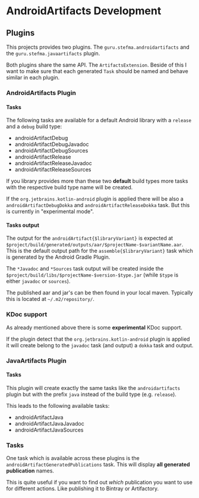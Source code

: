 # AndroidArtifacts Development

## Plugins
This projects provides two plugins.
The `guru.stefma.androidartifacts` and the `guru.stefma.javaartifacts` plugin.

Both plugins share the same API. The `ArtifactsExtension`.
Beside of this I want to make sure that each generated `Task` should be
named and behave similar in each plugin.

### AndroidArtifacts Plugin
#### Tasks
The following tasks are available for a default Android library with a `release` and a `debug` build type:
* androidArtifactDebug
* androidArtifactDebugJavadoc
* androidArtifactDebugSources
* androidArtifactRelease
* androidArtifactReleaseJavadoc
* androidArtifactReleaseSources

If you library provides more than these two **default** build types more tasks 
with the respective build type name will be created.

If the `org.jetbrains.kotlin-android` plugin is applied there will be also a `androidArtifactDebugDokka` and `androidArtifactReleaseDokka` task.
But this is currently in "experimental mode".

#### Tasks output
The output for the `androidArtifact{$libraryVariant}` is expected at `$project/build/generated/outputs/aar/$projectName-$variantName.aar`.
This is the default output path for the `assemble{$libraryVariant}` task which is generated by the Android Gradle Plugin.

The `*Javadoc` and `*Sources` task output will be created inside the `$project/build/libs/$projectName-$version-$type.jar` 
(while `$type` is either `javadoc` or `sources`).

The published aar and jar's can be then found in your local maven. 
Typically this is located at `~/.m2/repository/`.

### KDoc support
As already mentioned above there is some **experimental** KDoc support.

If the plugin detect that the `org.jetbrains.kotlin-android` plugin is applied it will create belong to the `javadoc` task (and output)
a `dokka` task and output.

### JavaArtifacts Plugin
#### Tasks
This plugin will create exactly the same tasks like the `androidartifacts` plugin 
but with the prefix `java` instead of the build type (e.g. `release`).

This leads to the following available tasks:
* androidArtifactJava
* androidArtifactJavaJavadoc
* androidArtifactJavaSources

### Tasks
One task which is available across these plugins is the `androidArtifactGeneratedPublications` task.
This will display **all generated publication** names.

This is quite useful if you want to find out *which* publication you want to use for different actions.
Like publishing it to Bintray or Artifactory.